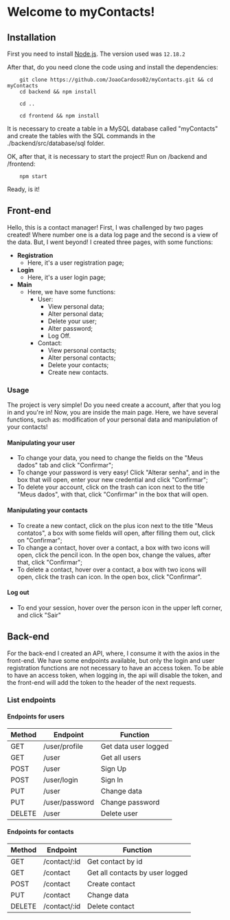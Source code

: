 
# Welcome to myContacts!

## Installation

First you need to install [Node.js](https://nodejs.org/). The version used was `12.18.2`

After that, do you need clone the code using and install the dependencies:

```
    git clone https://github.com/JoaoCardoso02/myContacts.git && cd myContacts
    cd backend && npm install

    cd ..

    cd frontend && npm install
```

It is necessary to create a table in a MySQL database called "myContacts" and create the tables with the SQL commands in the ./backend/src/database/sql folder.

OK, after that, it is necessary to start the project! Run on /backend and /frontend:

```
    npm start
```
Ready, is it!

## Front-end

Hello, this is a contact manager!
First, I was challenged by two pages created! Where number one is a data log page and the second is a view of the data.
But, I went beyond!
I created three pages, with some functions:
+ **Registration**
	+ Here, it's a user registration page;
+ **Login**
    + Here, it's a user login page;
+ **Main**
	+ Here, we have some functions:
		+ User:
			+ View personal data;
			+ Alter personal data;
			+ Delete your user;
			+ Alter password;
			+ Log Off.
		+ Contact:
			+ View personal contacts;
			+ Alter personal contacts;
			+ Delete your contacts;
			+ Create new contacts.

### Usage

The project is very simple! Do you need create a account, after that you log in  and you're in!
Now, you are inside the main page. Here, we have several functions, such as: modification of your personal data and manipulation of your contacts!

#### Manipulating your user
+ To change your data, you need to change the fields on the "Meus dados" tab and click "Confirmar";
+ To change your password is very easy! Click "Alterar senha", and in the box that will open, enter your new credential and click "Confirmar";
+ To delete your account, click on the trash can icon next to the title "Meus dados", with that, click "Confirmar" in the box that will open.

#### Manipulating your contacts

+ To create a new contact, click on the plus icon next to the title "Meus contatos", a box with some fields will open, after filling them out, click on "Confirmar";
+ To change a contact, hover over a contact, a box with two icons will open, click the pencil icon. In the open box, change the values, after that, click "Confirmar";
+ To delete a contact, hover over a contact, a box with two icons will open, click the trash can icon. In the open box, click "Confirmar".

#### Log out

+ To end your session, hover over the person icon in the upper left corner, and click "Sair"

## Back-end
For the back-end I created an API, where, I consume it with the axios in the front-end.
We have some endpoints available, but only the login and user registration functions are not necessary to have an access token.
To be able to have an access token, when logging in, the api will disable the token, and the front-end will add the token to the header of the next requests.

### List endpoints

#### Endpoints for users

| Method | Endpoint | Function |
|--|--|--|
| GET | /user/profile | Get data user logged
| GET | /user | Get all users
| POST | /user | Sign Up
| POST | /user/login | Sign In
| PUT | /user | Change data
| PUT | /user/password | Change password
| DELETE | /user | Delete user

#### Endpoints for contacts

| Method | Endpoint | Function |
|--|--|--|
| GET | /contact/:id | Get contact by id
| GET | /contact | Get all contacts by user logged
| POST | /contact | Create contact
| PUT | /contact | Change data
| DELETE | /contact/:id | Delete contact
